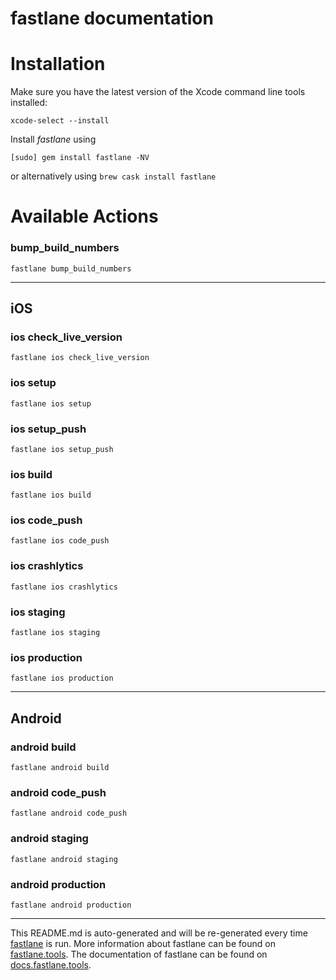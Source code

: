 fastlane documentation
================
# Installation

Make sure you have the latest version of the Xcode command line tools installed:

```
xcode-select --install
```

Install _fastlane_ using
```
[sudo] gem install fastlane -NV
```
or alternatively using `brew cask install fastlane`

# Available Actions
### bump_build_numbers
```
fastlane bump_build_numbers
```


----

## iOS
### ios check_live_version
```
fastlane ios check_live_version
```

### ios setup
```
fastlane ios setup
```

### ios setup_push
```
fastlane ios setup_push
```

### ios build
```
fastlane ios build
```

### ios code_push
```
fastlane ios code_push
```

### ios crashlytics
```
fastlane ios crashlytics
```

### ios staging
```
fastlane ios staging
```

### ios production
```
fastlane ios production
```


----

## Android
### android build
```
fastlane android build
```

### android code_push
```
fastlane android code_push
```

### android staging
```
fastlane android staging
```

### android production
```
fastlane android production
```


----

This README.md is auto-generated and will be re-generated every time [fastlane](https://fastlane.tools) is run.
More information about fastlane can be found on [fastlane.tools](https://fastlane.tools).
The documentation of fastlane can be found on [docs.fastlane.tools](https://docs.fastlane.tools).

